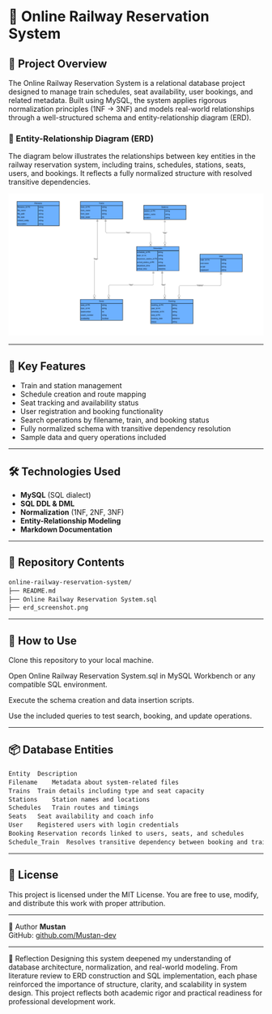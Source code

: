 # 🚆 Online Railway Reservation System

## 📌 Project Overview
The Online Railway Reservation System is a relational database project designed to manage train schedules, seat availability, user bookings, and related metadata. Built using MySQL, the system applies rigorous normalization principles (1NF → 3NF) and models real-world relationships through a well-structured schema and entity-relationship diagram (ERD).

### 🧩 Entity-Relationship Diagram (ERD)
The diagram below illustrates the relationships between key entities in the railway reservation system, including trains, schedules, stations, seats, users, and bookings. It reflects a fully normalized structure with resolved transitive dependencies.

![Entity-Relationship Diagram](./erd_diagram.png)

---

## 🧠 Key Features
- Train and station management  
- Schedule creation and route mapping  
- Seat tracking and availability status  
- User registration and booking functionality  
- Search operations by filename, train, and booking status  
- Fully normalized schema with transitive dependency resolution  
- Sample data and query operations included

---

## 🛠️ Technologies Used
- **MySQL** (SQL dialect)  
- **SQL DDL & DML**  
- **Normalization** (1NF, 2NF, 3NF)  
- **Entity-Relationship Modeling**  
- **Markdown Documentation**

---

## 📂 Repository Contents
```bash
online-railway-reservation-system/
├── README.md
├── Online Railway Reservation System.sql
├── erd_screenshot.png
```
---

## 🧪 How to Use
Clone this repository to your local machine.

Open Online Railway Reservation System.sql in MySQL Workbench or any compatible SQL environment.

Execute the schema creation and data insertion scripts.

Use the included queries to test search, booking, and update operations.

---

## 📦 Database Entities

```bash
Entity	Description
Filename	Metadata about system-related files
Trains	Train details including type and seat capacity
Stations	Station names and locations
Schedules	Train routes and timings
Seats	Seat availability and coach info
User	Registered users with login credentials
Booking	Reservation records linked to users, seats, and schedules
Schedule_Train	Resolves transitive dependency between booking and train 
```

---

## 📜 License
This project is licensed under the MIT License. You are free to use, modify, and distribute this work with proper attribution.

---

👤 Author
**Mustan**   
GitHub: [github.com/Mustan-dev](https://github.com/Mustan-dev)  


---

💬 Reflection
Designing this system deepened my understanding of database architecture, normalization, and real-world modeling. From literature review to ERD construction and SQL implementation, each phase reinforced the importance of structure, clarity, and scalability in system design. This project reflects both academic rigor and practical readiness for professional development work.